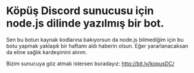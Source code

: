 # Köpüş Discord sunucusu için node.js dilinde yazılmış bir bot.
Sen bu botun kaynak kodlarına bakıyorsun da node.js bilmediğim için bu botu yapmak yaklaşık bir haftamı aldı haberin olsun. Eğer yararlanacaksan da eline sağlık kardeşimini alırım.

Bizim sunucuya göz atmak istersen buradayız: http://bit.ly/kopusDC/
